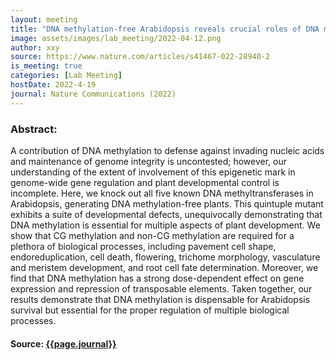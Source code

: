```yaml
---
layout: meeting
title: "DNA methylation-free Arabidopsis reveals crucial roles of DNA methylation in regulating gene expression and development"
image: assets/images/lab_meeting/2022-04-12.png
author: xxy
source: https://www.nature.com/articles/s41467-022-28940-2
is_meeting: true
categories: [Lab Meeting]
hostDate: 2022-4-19
journal: Nature Communications (2022)
---
```

### Abstract:
A contribution of DNA methylation to defense against invading nucleic acids and maintenance of genome integrity is uncontested; however, our understanding of the extent of involvement of this epigenetic mark in genome-wide gene regulation and plant developmental control is incomplete. Here, we knock out all five known DNA methyltransferases in Arabidopsis, generating DNA methylation-free plants. This quintuple mutant exhibits a suite of developmental defects, unequivocally demonstrating that DNA methylation is essential for multiple aspects of plant development. We show that CG methylation and non-CG methylation are required for a plethora of biological processes, including pavement cell shape, endoreduplication, cell death, flowering, trichome morphology, vasculature and meristem development, and root cell fate determination. Moreover, we find that DNA methylation has a strong dose-dependent effect on gene expression and repression of transposable elements. Taken together, our results demonstrate that DNA methylation is dispensable for Arabidopsis survival but essential for the proper regulation of multiple biological processes.

#### Source: [{{page.journal}}]({{page.source}})
